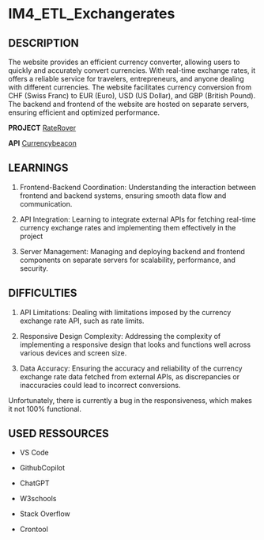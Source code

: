 # IM4_ETL_Exchangerates


## DESCRIPTION
The website provides an efficient currency converter, allowing users to quickly and accurately convert currencies. With real-time exchange rates, it offers a reliable service for travelers, entrepreneurs, and anyone dealing with different currencies. The website facilitates currency conversion from CHF (Swiss Franc) to EUR (Euro), USD (US Dollar), and GBP (British Pound).
The backend and frontend of the website are hosted on separate servers, ensuring efficient and optimized performance.

**PROJECT**
[RateRover](https://267838-4.web.fhgr.ch/frontend/index.html)


**API**
[Currencybeacon](https://currencybeacon.com)


## LEARNINGS

1. Frontend-Backend Coordination: Understanding the interaction between frontend and backend systems, ensuring smooth data flow and communication.

2. API Integration: Learning to integrate external APIs for fetching real-time currency exchange rates and implementing them effectively in the project

3. Server Management: Managing and deploying backend and frontend components on separate servers for scalability, performance, and security.


## DIFFICULTIES

1. API Limitations: Dealing with limitations imposed by the currency exchange rate API, such as rate limits.

2. Responsive Design Complexity: Addressing the complexity of implementing a responsive design that looks and functions well across various devices and screen size.

3. Data Accuracy: Ensuring the accuracy and reliability of the currency exchange rate data fetched from external APIs, as discrepancies or inaccuracies could lead to incorrect conversions.

Unfortunately, there is currently a bug in the responsiveness, which makes it not 100% functional.


## USED RESSOURCES

- VS Code

- GithubCopilot

- ChatGPT

- W3schools

- Stack Overflow

- Crontool

